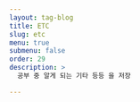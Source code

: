 ```yaml
---
layout: tag-blog
title: ETC
slug: etc
menu: true
submenu: false
order: 29
description: >
  공부 중 알게 되는 기타 등등 을 저장

---
```

